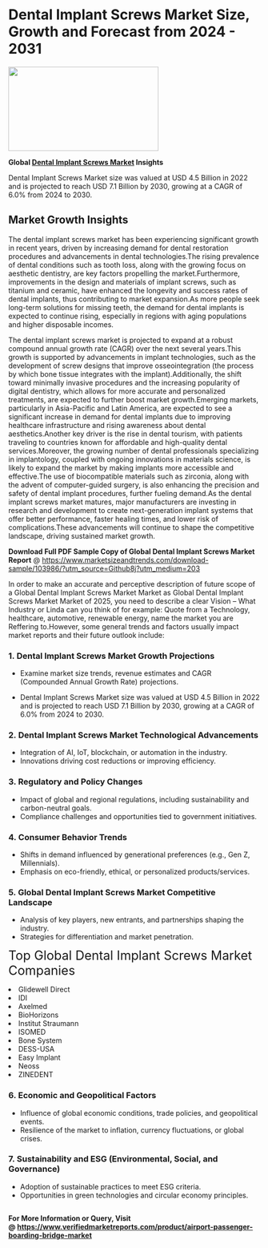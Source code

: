 <H1>Dental Implant Screws Market Size, Growth and Forecast from 2024 - 2031</H1><img class="aligncenter size-medium wp-image-584254" src="https://thirdeyenews.in/wp-content/uploads/2024/09/Global-Market-Research-300x168.jpeg" alt="" width="300" height="168" /><p><strong>Global&nbsp;<a href="https://www.marketsizeandtrends.com/download-sample/103986/?utm_source=Github8j?utm_medium=203">Dental Implant Screws Market</a> Insights</strong></p><p>Dental Implant Screws Market size was valued at USD 4.5 Billion in 2022 and is projected to reach USD 7.1 Billion by 2030, growing at a CAGR of 6.0% from 2024 to 2030.</p><p><h2>Market Growth Insights</h2> <p>The dental implant screws market has been experiencing significant growth in recent years, driven by increasing demand for dental restoration procedures and advancements in dental technologies.The rising prevalence of dental conditions such as tooth loss, along with the growing focus on aesthetic dentistry, are key factors propelling the market.Furthermore, improvements in the design and materials of implant screws, such as titanium and ceramic, have enhanced the longevity and success rates of dental implants, thus contributing to market expansion.As more people seek long-term solutions for missing teeth, the demand for dental implants is expected to continue rising, especially in regions with aging populations and higher disposable incomes.</p> <p>The dental implant screws market is projected to expand at a robust compound annual growth rate (CAGR) over the next several years.This growth is supported by advancements in implant technologies, such as the development of screw designs that improve osseointegration (the process by which bone tissue integrates with the implant).Additionally, the shift toward minimally invasive procedures and the increasing popularity of digital dentistry, which allows for more accurate and personalized treatments, are expected to further boost market growth.Emerging markets, particularly in Asia-Pacific and Latin America, are expected to see a significant increase in demand for dental implants due to improving healthcare infrastructure and rising awareness about dental aesthetics.Another key driver is the rise in dental tourism, with patients traveling to countries known for affordable and high-quality dental services.Moreover, the growing number of dental professionals specializing in implantology, coupled with ongoing innovations in materials science, is likely to expand the market by making implants more accessible and effective.The use of biocompatible materials such as zirconia, along with the advent of computer-guided surgery, is also enhancing the precision and safety of dental implant procedures, further fueling demand.As the dental implant screws market matures, major manufacturers are investing in research and development to create next-generation implant systems that offer better performance, faster healing times, and lower risk of complications.These advancements will continue to shape the competitive landscape, driving sustained market growth.<p><span class=""><strong>Download Full PDF Sample Copy of Global Dental Implant Screws Market Report</strong> @ <a href="https://www.marketsizeandtrends.com/download-sample/103986/?utm_source=Github8j?utm_medium=203" target="_blank">https://www.marketsizeandtrends.com/download-sample/103986/?utm_source=Github8j?utm_medium=203</a></span></p><p>In order to make an accurate and perceptive description of future scope of a Global&nbsp;Dental Implant Screws Market Market as Global&nbsp;Dental Implant Screws Market Market of 2025, you need to describe a clear Vision &ndash; What Industry or Linda can you think of for example: Quote from a Technology, healthcare, automotive, renewable energy, name the market you are Reffering to.However, some general trends and factors usually impact market reports and their future outlook include:</p><h3>1.&nbsp;<strong>Dental Implant Screws Market Growth Projections</strong></h3><ul><li>Examine market size trends, revenue estimates and CAGR (Compounded Annual Growth Rate) projections.</li><li><p>Dental Implant Screws Market size was valued at USD 4.5 Billion in 2022 and is projected to reach USD 7.1 Billion by 2030, growing at a CAGR of 6.0% from 2024 to 2030.</p></li></ul><h3>2.&nbsp;<strong>Dental Implant Screws Market Technological Advancements</strong></h3><ul><li>Integration of AI, IoT, blockchain, or automation in the industry.</li><li>Innovations driving cost reductions or improving efficiency.</li></ul><h3>3.&nbsp;<strong>Regulatory and Policy Changes</strong></h3><ul><li>Impact of global and regional regulations, including sustainability and carbon-neutral goals.</li><li>Compliance challenges and opportunities tied to government initiatives.</li></ul><h3>4.&nbsp;<strong>Consumer Behavior Trends</strong></h3><ul><li>Shifts in demand influenced by generational preferences (e.g., Gen Z, Millennials).</li><li>Emphasis on eco-friendly, ethical, or personalized products/services.</li></ul><h3>5.&nbsp;<strong>Global Dental Implant Screws Market Competitive Landscape</strong></h3><ul><li>Analysis of key players, new entrants, and partnerships shaping the industry.</li><li>Strategies for differentiation and market penetration.</li></ul><p data-pm-slice="1 1 []"><span style="color: inherit; font-family: inherit; font-size: 25px;">Top Global Dental Implant Screws Market Companies</span></p><div class="" data-test-id=""><p><li>Glidewell Direct</li><li> IDI</li><li> Axelmed</li><li> BioHorizons</li><li> Institut Straumann</li><li> ISOMED</li><li> Bone System</li><li> DESS-USA</li><li> Easy Implant</li><li> Neoss</li><li> ZINEDENT</li></p></div><h3>6.&nbsp;<strong>Economic and Geopolitical Factors</strong></h3><ul><li>Influence of global economic conditions, trade policies, and geopolitical events.</li><li>Resilience of the market to inflation, currency fluctuations, or global crises.</li></ul><h3>7.&nbsp;<strong>Sustainability and ESG (Environmental, Social, and Governance)</strong></h3><ul><li>Adoption of sustainable practices to meet ESG criteria.</li><li>Opportunities in green technologies and circular economy principles.</li></ul><h2><strong style="font-size: 14px;">For More Information or Query, Visit @&nbsp;</strong><a style="background-color: #ffffff; font-size: 14px;" href="https://www.marketsizeandtrends.com/report/dental-implant-screws-market/" target="_blank">https://www.verifiedmarketreports.com/product/airport-passenger-boarding-bridge-market</a></h2>